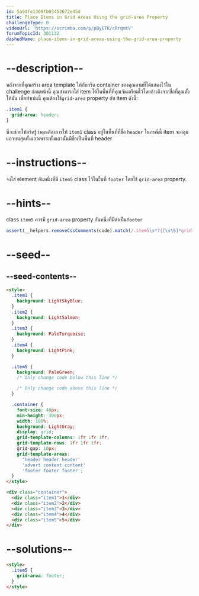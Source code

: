 ```yaml
---
id: 5a94fe1369fb03452672e45d
title: Place Items in Grid Areas Using the grid-area Property
challengeType: 0
videoUrl: 'https://scrimba.com/p/pByETK/cRrqmtV'
forumTopicId: 301132
dashedName: place-items-in-grid-areas-using-the-grid-area-property
---
```


# --description--

หลังจากที่คุณสร้าง area template ให้กับกริด container ของคุณตามที่ได้แสดงไว้ใน challenge ก่อนหน้านี้
คุณสามารถใส่ item ได้ในพื้นที่ที่คุณจัดเตรียมไว้โดยอ้างอิงจากชื่อที่คุณตั้งให้มัน
เพื่อทำเช่นนี้ คุณต้องใช้`grid-area` property กับ item ดังนี้:

```css
.item1 {
  grid-area: header;
}
```

นี่จะช่วยให้กริดรู้ว่าคุณต้องการให้ `item1` class อยู่ในพื้นที่ที่ชื่อ `header`
ในกรณีนี้ item จะคลุมแถวบนสุดทั้งแถวเพราะทั้งแถวนั้นมีชื่อเป็นพื้นที่ header

# --instructions--

จงใส่ element อันหนึ่งที่มี `item5` class ไว้ในะื้นที่ `footer` โดยใช้ `grid-area` property.

# --hints--

class `item5` ควรมี `grid-area` property อันหนึ่งที่มีค่าเป็น`footer`

```js
assert(__helpers.removeCssComments(code).match(/.item5\s*?{[\s\S]*grid-area\s*?:\s*?footer\s*?;[\s\S]*}/gi));
```

# --seed--

## --seed-contents--

```html
<style>
  .item1 {
    background: LightSkyBlue;
  }
  .item2 {
    background: LightSalmon;
  }
  .item3 {
    background: PaleTurquoise;
  }
  .item4 {
    background: LightPink;
  }

  .item5 {
    background: PaleGreen;
    /* Only change code below this line */

    /* Only change code above this line */
  }

  .container {
    font-size: 40px;
    min-height: 300px;
    width: 100%;
    background: LightGray;
    display: grid;
    grid-template-columns: 1fr 1fr 1fr;
    grid-template-rows: 1fr 1fr 1fr;
    grid-gap: 10px;
    grid-template-areas:
      'header header header'
      'advert content content'
      'footer footer footer';
  }
</style>

<div class="container">
  <div class="item1">1</div>
  <div class="item2">2</div>
  <div class="item3">3</div>
  <div class="item4">4</div>
  <div class="item5">5</div>
</div>
```

# --solutions--

```html
<style>
  .item5 {
    grid-area: footer;
  }
</style>
```
